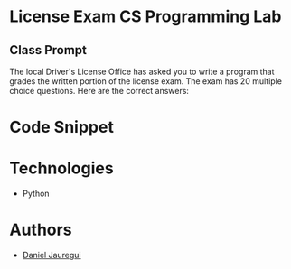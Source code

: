 # License Exam CS Programming Lab

## Class Prompt
The local Driver's License Office has asked you to write a program that grades the written portion of the license exam. The exam has 20 multiple choice questions. Here are the correct answers:


# Code Snippet 

# Technologies 
* Python 

# Authors 
* [Daniel Jauregui](https://kionling.herokuapp.com)

